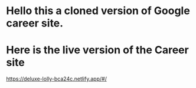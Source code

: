 # Hello this a cloned version of Google career site.
# Here is the live version of the Career site
https://deluxe-lolly-bca24c.netlify.app/#/
